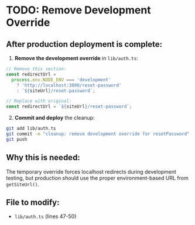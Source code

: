 # TODO: Remove Development Override

## After production deployment is complete:

1. **Remove the development override** in `lib/auth.ts`:

```typescript
// Remove this section:
const redirectUrl =
  process.env.NODE_ENV === 'development'
    ? 'http://localhost:3000/reset-password'
    : `${siteUrl}/reset-password`;

// Replace with original:
const redirectUrl = `${siteUrl}/reset-password`;
```

2. **Commit and deploy** the cleanup:

```bash
git add lib/auth.ts
git commit -m "cleanup: remove development override for resetPassword"
git push
```

## Why this is needed:

The temporary override forces localhost redirects during development testing, but production should use the proper environment-based URL from `getSiteUrl()`.

## File to modify:

- `lib/auth.ts` (lines 47-50)
